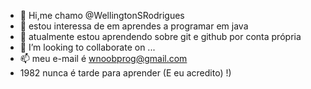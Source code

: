 - 👋 Hi,me chamo @WellingtonSRodrigues
- 👀 estou interessa de em aprendes a programar em java
- 🌱 atualmente estou aprendendo sobre git e github por conta própria
- 💞️ I’m looking to collaborate on ...
- 📫 meu e-mail é wnoobprog@gmail.com
- 1982 nunca é tarde para aprender (E eu acredito) !)
  
<!---
WellingtonSRodrigues/WellingtonSRodrigues is a ✨ special ✨ repository because its `README.md` (this file) appears on your GitHub profile.
You can click the Preview link to take a look at your changes.
--->
